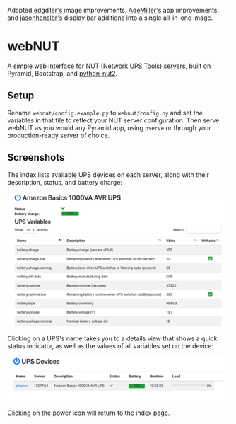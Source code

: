 Adapted [edgd1er's](https://github.com/edgd1er/docker-webnut) image improvements, [AdeMiller's](https://github.com/AdeMiller/webNUT) app improvements, and [jasonhensler's](https://github.com/jasonhensler/webNUT) display bar additions into a single all-in-one image.

webNUT
======

A simple web interface for NUT ([Network UPS Tools][1])
servers, built on Pyramid, Bootstrap, and
[python-nut2][2].

[1]: http://www.networkupstools.org/ "Network UPS Tools"
[2]: https://github.com/george2/python-nut2 "python-nut2"

## Setup

Rename `webnut/config.example.py` to `webnut/config.py` and set the
variables in that file to reflect your NUT server configuration. Then
serve webNUT as you would any Pyramid app, using `pserve` or through
your production-ready server of choice.

## Screenshots

The index lists available UPS devices on each server, along with their description,
status, and battery charge:

![Index](screenshots/ups_index.png "Index")

Clicking on a UPS's name takes you to a details view that shows a quick
status indicator, as well as the values of all variables set on the
device:

![UPS View](screenshots/ups_view.png "UPS View")

Clicking on the power icon will return to the index page.
